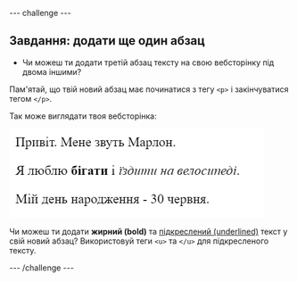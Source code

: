 --- challenge ---

## Завдання: додати ще один абзац

- Чи можеш ти додати третій абзац тексту на свою вебсторінку під двома іншими?

Пам'ятай, що твій новий абзац має починатися з тегу `<p>` і закінчуватися тегом `</p>`.

Так може виглядати твоя вебсторінка:

![знімок екрана](images/birthday-paragraph.png)

Чи можеш ти додати **жирний (bold)** та <u>підкреслений (underlined)</u> текст у свій новий абзац? Використовуй теги `<u>` та `</u>` для підкресленого тексту.

--- /challenge ---